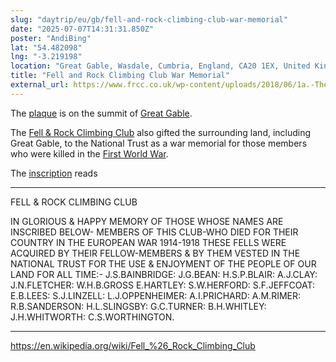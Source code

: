 ```yaml
---
slug: "daytrip/eu/gb/fell-and-rock-climbing-club-war-memorial"
date: "2025-07-07T14:31:31.850Z"
poster: "AndiBing"
lat: "54.482098"
lng: "-3.219198"
location: "Great Gable, Wasdale, Cumbria, England, CA20 1EX, United Kingdom"
title: "Fell and Rock Climbing Club War Memorial"
external_url: https://www.frcc.co.uk/wp-content/uploads/2018/06/1a.-The-Memorial-for-The-Great-War-1914-to-1918.pdf
---
```

The [plaque](https://www.iwm.org.uk/memorials/item/memorial/3961) is on the summit of [Great Gable](https://en.wikipedia.org/wiki/Great_Gable).

The [Fell & Rock Climbing Club](https://en.wikipedia.org/wiki/Fell_%26_Rock_Climbing_Club) also gifted the surrounding land, including Great Gable, to the National Trust as a war memorial for those members who were killed in the [First World War](https://en.wikipedia.org/wiki/World_War_I).

The [inscription](https://en.wikipedia.org/wiki/Great_Gable#/media/File:War_memorial_great_gable.jpg) reads

---

FELL & ROCK CLIMBING CLUB

IN GLORIOUS & HAPPY MEMORY OF THOSE
WHOSE NAMES ARE INSCRIBED BELOW-
MEMBERS OF THIS CLUB-WHO DIED FOR
THEIR COUNTRY IN THE EUROPEAN WAR
1914-1918 THESE FELLS WERE ACQUIRED
BY THEIR FELLOW-MEMBERS & BY THEM
VESTED IN THE NATIONAL TRUST FOR
THE USE & ENJOYMENT OF THE PEOPLE
OF OUR LAND FOR ALL TIME:-
J.S.BAINBRIDGE: J.G.BEAN: H.S.P.BLAIR:
A.J.CLAY: J.N.FLETCHER: W.H.B.GROSS
E.HARTLEY: S.W.HERFORD: S.F.JEFFCOAT:
E.B.LEES: S.J.LINZELL: L.J.OPPENHEIMER:
A.I.PRICHARD: A.M.RIMER: R.B.SANDERSON:
H.L.SLINGSBY: G.C.TURNER: B.H.WHITLEY:
J.H.WHITWORTH: C.S.WORTHINGTON.

---

 

 


https://en.wikipedia.org/wiki/Fell_%26_Rock_Climbing_Club